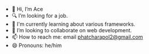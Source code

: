 - 👋 Hi, I’m Ace
- 🔍 I’m looking for a job.
- 🌱 I'm currently learning about various frameworks.
- 💞️ I’m looking to collaborate on web development.
- 📫 How to reach me: email phatcharapol2@gmail.com
- 😄 Pronouns: he/him

<!---
Ace-Phatcharapol/Ace-Phatcharapol is a ✨ special ✨ repository because its `README.md` (this file) appears on your GitHub profile.
You can click the Preview link to take a look at your changes.
--->
